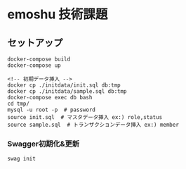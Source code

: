 # emoshu 技術課題

## セットアップ

```
docker-compose build
docker-compose up

<!-- 初期データ挿入 -->
docker cp ./initdata/init.sql db:tmp
docker cp ./initdata/sample.sql db:tmp
docker-compose exec db bash
cd tmp/
mysql -u root -p  # password
source init.sql  # マスタデータ挿入 ex:) role,status
source sample.sql  # トランザクションデータ挿入 ex:) member
```

### Swagger初期化&更新

```
swag init
```